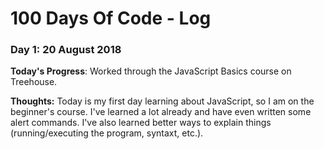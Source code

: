 # 100 Days Of Code - Log

### Day 1: 20 August 2018

**Today's Progress**: Worked through the JavaScript Basics course on Treehouse.

**Thoughts:** Today is my first day learning about JavaScript, so I am on the beginner's course. I've learned a lot already and have even written some alert commands. I've also learned better ways to explain things (running/executing the program, syntaxt, etc.).

